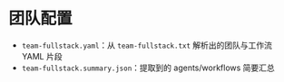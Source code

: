 # 团队配置

- `team-fullstack.yaml`：从 `team-fullstack.txt` 解析出的团队与工作流 YAML 片段
- `team-fullstack.summary.json`：提取到的 agents/workflows 简要汇总